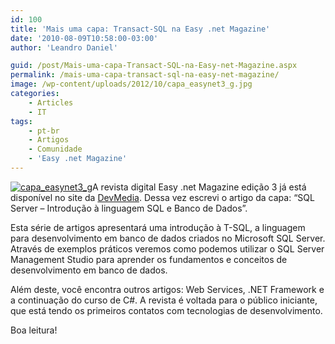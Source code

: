 ```yaml
---
id: 100
title: 'Mais uma capa: Transact-SQL na Easy .net Magazine'
date: '2010-08-09T10:58:00-03:00'
author: 'Leandro Daniel'

guid: /post/Mais-uma-capa-Transact-SQL-na-Easy-net-Magazine.aspx
permalink: /mais-uma-capa-transact-sql-na-easy-net-magazine/
image: /wp-content/uploads/2012/10/capa_easynet3_g.jpg
categories:
    - Articles
    - IT
tags:
    - pt-br
    - Artigos
    - Comunidade
    - 'Easy .net Magazine'
---
```


[![capa_easynet3_g](http://leandrodaniel.com/pics/capa_easynet3_g.jpg "capa_easynet3_g")](http://www.devmedia.com.br/post-17682-Introducao-a-T-SQL.html)A revista digital Easy .net Magazine edição 3 já está disponível no site da [DevMedia](http://www.devmedia.com.br/post-17686-Revista-Easy--net-Magazine-Edicao-3.html). Dessa vez escrevi o artigo da capa: “SQL Server – Introdução à linguagem SQL e Banco de Dados”.

Esta série de artigos apresentará uma introdução à T-SQL, a linguagem para desenvolvimento em banco de dados criados no Microsoft SQL Server. Através de exemplos práticos veremos como podemos utilizar o SQL Server Management Studio para aprender os fundamentos e conceitos de desenvolvimento em banco de dados.

Além deste, você encontra outros artigos: Web Services, .NET Framework e a continuação do curso de C#. A revista é voltada para o público iniciante, que está tendo os primeiros contatos com tecnologias de desenvolvimento.

Boa leitura!
